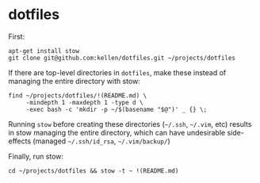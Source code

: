 dotfiles
========

First:
```
apt-get install stow
git clone git@github.com:kellen/dotfiles.git ~/projects/dotfiles
```

If there are top-level directories in `dotfiles`, make these instead
of managing the entire directory with stow:
```
find ~/projects/dotfiles/!(README.md) \
     -mindepth 1 -maxdepth 1 -type d \
     -exec bash -c 'mkdir -p ~/$(basename "$@")' _ {} \;
```

Running `stow` before creating these directories (`~/.ssh`, `~/.vim`, etc) 
results in stow managing the entire directory, which can have undesirable 
side-effects (managed `~/.ssh/id_rsa`, `~/.vim/backup/`)

Finally, run stow:
```
cd ~/projects/dotfiles && stow -t ~ !(README.md)
```
